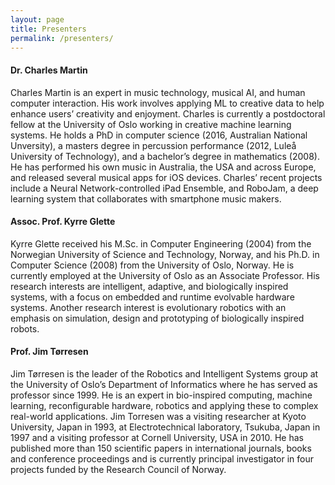 ```yaml
---
layout: page
title: Presenters
permalink: /presenters/
---
```


#### Dr. Charles Martin

Charles Martin is an expert in music technology, musical AI, and human computer interaction. His work involves applying ML to creative data to help enhance users’ creativity and enjoyment. Charles is currently a postdoctoral fellow at the University of Oslo working in creative machine learning systems. He holds a PhD in computer science (2016, Australian National Unversity), a masters degree in percussion performance (2012, Luleå University of Technology), and a bachelor’s degree in mathematics (2008). He has performed his own music in Australia, the USA and across Europe, and released several musical apps for iOS devices. Charles’ recent projects include a Neural Network-controlled iPad Ensemble, and RoboJam, a deep learning system that collaborates with smartphone music makers.

#### Assoc. Prof. Kyrre Glette

Kyrre Glette received his M.Sc. in Computer Engineering (2004) from the Norwegian University of Science and Technology, Norway, and his Ph.D. in Computer Science (2008) from the University of Oslo, Norway. He is currently employed at the University of Oslo as an Associate Professor. His research interests are intelligent, adaptive, and biologically inspired systems, with a focus on embedded and runtime evolvable hardware systems. Another research interest is evolutionary robotics with an emphasis on simulation, design and prototyping of biologically inspired robots. 

#### Prof. Jim Tørresen

Jim Tørresen is the leader of the Robotics and Intelligent Systems group at the University of Oslo’s Department of Informatics where he has served as professor since 1999. He is an expert in bio-inspired computing, machine learning, reconfigurable hardware, robotics and applying these to complex real-world applications. Jim Torresen was a visiting researcher at Kyoto University, Japan in 1993, at Electrotechnical laboratory, Tsukuba, Japan in 1997 and a visiting professor at Cornell University, USA in 2010. He has published more than 150 scientific papers in international journals, books and conference proceedings and is currently principal investigator in four projects funded by the Research Council of Norway.
